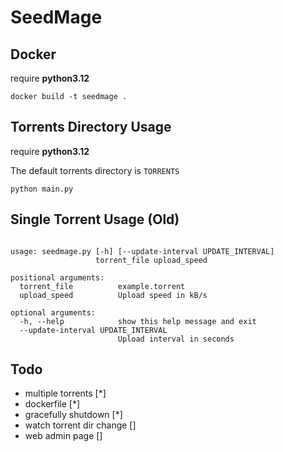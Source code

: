 # SeedMage

## Docker

require **python3.12**

```
docker build -t seedmage .
```

## Torrents Directory Usage

require **python3.12**

The default torrents directory is `TORRENTS`

```
python main.py
```

## Single Torrent Usage (Old)

```

usage: seedmage.py [-h] [--update-interval UPDATE_INTERVAL]
                   torrent_file upload_speed

positional arguments:
  torrent_file          example.torrent
  upload_speed          Upload speed in kB/s

optional arguments:
  -h, --help            show this help message and exit
  --update-interval UPDATE_INTERVAL
                        Upload interval in seconds
```


## Todo

* multiple torrents [*]
* dockerfile [*]
* gracefully shutdown [*]
* watch torrent dir change []
* web admin page []